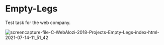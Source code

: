 # Empty-Legs

Test task for the web company. 

![screencapture-file-C-WebAlozi-2018-Projects-Empty-Legs-index-html-2021-07-14-11_51_42](https://user-images.githubusercontent.com/19211688/125593621-fb1df3a3-215c-4292-84d4-673f089244df.png)
